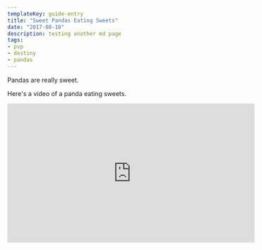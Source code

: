 ```yaml
---
templateKey: guide-entry
title: "Sweet Pandas Eating Sweets"
date: "2017-08-10"
description: testing another md page
tags: 
- pvp
- destiny
- pandas
---
```


Pandas are really sweet.

Here's a video of a panda eating sweets.

<iframe width="560" height="315" src="https://www.youtube.com/embed/4n0xNbfJLR8" frameborder="0" allowFullScreen></iframe>